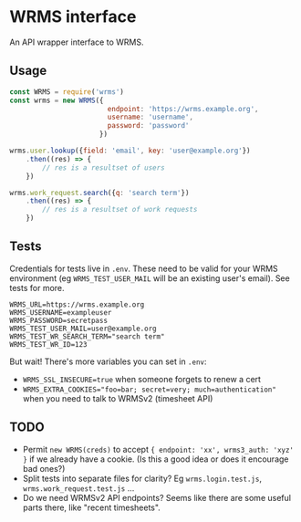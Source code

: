 # WRMS interface

An API wrapper interface to WRMS.

## Usage

```JavaScript
const WRMS = require('wrms')
const wrms = new WRMS({
                        endpoint: 'https://wrms.example.org',
                        username: 'username',
                        password: 'password'
                      })

wrms.user.lookup({field: 'email', key: 'user@example.org'})
    .then((res) => {
        // res is a resultset of users
    })

wrms.work_request.search({q: 'search term'})
    .then((res) => {
        // res is a resultset of work requests
    })
```

## Tests

Credentials for tests live in `.env`. These need to be valid for your WRMS environment (eg `WRMS_TEST_USER_MAIL` will be an existing user's email). See tests for more.

    WRMS_URL=https://wrms.example.org
    WRMS_USERNAME=exampleuser
    WRMS_PASSWORD=secretpass
    WRMS_TEST_USER_MAIL=user@example.org
    WRMS_TEST_WR_SEARCH_TERM="search term"
    WRMS_TEST_WR_ID=123

But wait! There's more variables you can set in `.env`:

* `WRMS_SSL_INSECURE=true` when someone forgets to renew a cert
* `WRMS_EXTRA_COOKIES="foo=bar; secret=very; much=authentication"` when you need to talk to WRMSv2 (timesheet API)

## TODO

* Permit `new WRMS(creds)` to accept `{ endpoint: 'xx', wrms3_auth: 'xyz' }` if we already have a cookie. (Is this a good idea or does it encourage bad ones?)
* Split tests into separate files for clarity? Eg `wrms.login.test.js`, `wrms.work_request.test.js` ...
* Do we need WRMSv2 API endpoints? Seems like there are some useful parts there, like "recent timesheets".
